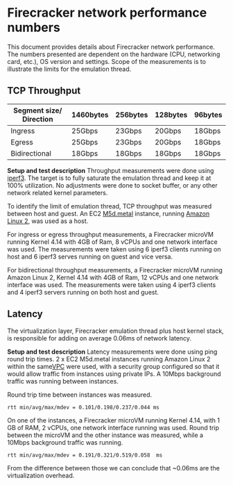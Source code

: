 # Firecracker network performance numbers

This document provides details about Firecracker network performance.
The numbers presented are dependent on the hardware (CPU, networking card,
etc.), OS version and settings.
Scope of the measurements is to illustrate the limits for the emulation thread.

## TCP Throughput

| Segment size/ Direction | 1460bytes | 256bytes | 128bytes | 96bytes |
| --- | --- | --- | --- |--- |
| Ingress| 25Gbps | 23Gbps | 20Gbps | 18Gbps |
| Egress | 25Gbps | 23Gbps | 20Gbps | 18Gbps |
| Bidirectional | 18Gbps | 18Gbps | 18Gbps | 18Gbps |

**Setup and test description**
Throughput measurements were done using [iperf3](https://iperf.fr/). The target
is to fully saturate the emulation thread and keep it at 100% utilization.
No adjustments were done to socket buffer, or any other network related kernel parameters.

To identify the limit of emulation thread, TCP throughput was measured between
host and guest. An EC2 [M5d.metal](https://aws.amazon.com/ec2/instance-types/m5/)
instance, running [Amazon Linux 2](https://aws.amazon.com/amazon-linux-ami/),
was used as a host.

For ingress or egress throughput measurements, a Firecracker microVM running
Kernel 4.14 with 4GB of Ram, 8 vCPUs and one network interface was used.
The measurements were taken using 6 iperf3 clients running on host and 6 iperf3
serves running on guest and vice versa.

For bidirectional throughput measurements, a Firecracker microVM running Amazon
Linux 2, Kernel 4.14 with 4GB of Ram, 12 vCPUs and one network interface was used.
The measurements were taken using 4 iperf3 clients and 4 iperf3 servers running
on both host and guest.

## Latency

The virtualization layer, Firecracker emulation thread plus host kernel stack,
is responsible for adding on average 0.06ms of network latency.

**Setup and test description**
Latency measurements were done using ping round trip times.
2 x EC2 M5d.metal instances running Amazon Linux 2 within the same[VPC](https://aws.amazon.com/vpc/)
were used, with a security group configured so that it would allow traffic
from instances using private IPs. A 10Mbps background traffic was running
between instances.

Round trip time between instances was measured.

```rtt min/avg/max/mdev = 0.101/0.198/0.237/0.044 ms```

On one of the instances, a Firecracker microVM running Kernel 4.14, with 1 GB
of RAM, 2 vCPUs, one network interface running was used.
Round trip between the microVM and the other instance was measured, while a
10Mbps background traffic was running.

```rtt min/avg/max/mdev = 0.191/0.321/0.519/0.058  ms```

From the difference between those we can conclude that ~0.06ms are the
virtualization overhead.
